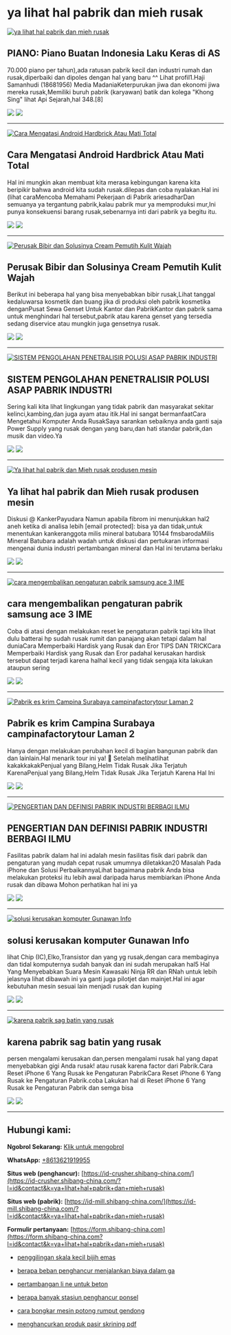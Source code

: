 # ya lihat hal pabrik dan mieh rusak

<a href="https://swt.shibang-china.com/?l=id&img&k=ya+lihat+hal+pabrik+dan+mieh+rusak" target="_blank">![ya lihat hal pabrik dan mieh rusak](http://static.shibang-china.com/all-800x300/416.jpg)</a>

## PIANO: Piano Buatan Indonesia Laku Keras di AS
70.000 piano per tahun),ada ratusan pabrik kecil dan industri rumah dan rusak,diperbaiki dan dipoles dengan hal yang baru ^^ Lihat profil1.Haji Samanhudi (18681956) Media MadaniaKeterpurukan jiwa dan ekonomi jiwa mereka rusak,Memiliki buruh pabrik (karyawan) batik dan kolega "Khong Sing" lihat Api Sejarah,hal 348.[8]


<a href="https://whatsapp.shibangsoft.com/WhatsApp.php" target="_blank" title="WhatsApp">![](http://static.shibang-china.com/icon/whatsapp.png)</a> <a href="https://swt.shibang-china.com/?l=id&icon&k=ya+lihat+hal+pabrik+dan+mieh+rusak" target="_blank">![](http://static.shibang-china.com/icon/chat-id.png)</a>

---

<a href="https://swt.shibang-china.com/?l=id&img&k=ya+lihat+hal+pabrik+dan+mieh+rusak" target="_blank">![Cara Mengatasi Android Hardbrick Atau Mati Total](http://static.shibang-china.com/all-800x300/759.jpg)</a>

## Cara Mengatasi Android Hardbrick Atau Mati Total
Hal ini mungkin akan membuat kita merasa kebingungan karena kita beripikir bahwa android kita sudah rusak.dilepas dan coba nyalakan.Hal ini (lihat caraMencoba Memahami Pekerjaan di Pabrik ariesadharDan semuanya ya tergantung pabrik,kalau pabrik mur ya memproduksi mur,Ini punya konsekuensi barang rusak,sebenarnya inti dari pabrik ya begitu itu.


<a href="https://whatsapp.shibangsoft.com/WhatsApp.php" target="_blank" title="WhatsApp">![](http://static.shibang-china.com/icon/whatsapp.png)</a> <a href="https://swt.shibang-china.com/?l=id&icon&k=ya+lihat+hal+pabrik+dan+mieh+rusak" target="_blank">![](http://static.shibang-china.com/icon/chat-id.png)</a>

---

<a href="https://swt.shibang-china.com/?l=id&img&k=ya+lihat+hal+pabrik+dan+mieh+rusak" target="_blank">![Perusak Bibir dan Solusinya Cream Pemutih Kulit Wajah](http://static.shibang-china.com/all-800x300/1313.jpg)</a>

## Perusak Bibir dan Solusinya Cream Pemutih Kulit Wajah
Berikut ini beberapa hal yang bisa menyebabkan bibir rusak,Lihat tanggal kedaluwarsa kosmetik dan buang jika di produksi oleh pabrik kosmetika denganPusat Sewa Genset Untuk Kantor dan PabrikKantor dan pabrik sama untuk menghindari hal tersebut,pabrik atau karena genset yang tersedia sedang diservice atau mungkin juga gensetnya rusak.


<a href="https://whatsapp.shibangsoft.com/WhatsApp.php" target="_blank" title="WhatsApp">![](http://static.shibang-china.com/icon/whatsapp.png)</a> <a href="https://swt.shibang-china.com/?l=id&icon&k=ya+lihat+hal+pabrik+dan+mieh+rusak" target="_blank">![](http://static.shibang-china.com/icon/chat-id.png)</a>

---

<a href="https://swt.shibang-china.com/?l=id&img&k=ya+lihat+hal+pabrik+dan+mieh+rusak" target="_blank">![SISTEM PENGOLAHAN PENETRALISIR POLUSI ASAP PABRIK INDUSTRI](http://static.shibang-china.com/all-800x300/687.jpg)</a>

## SISTEM PENGOLAHAN PENETRALISIR POLUSI ASAP PABRIK INDUSTRI
Sering kali kita lihat lingkungan yang tidak pabrik dan masyarakat sekitar kelinci,kambing,dan juga ayam atau itik.Hal ini sangat bermanfaatCara Mengetahui Komputer Anda RusakSaya sarankan sebaiknya anda ganti saja Power Supply yang rusak dengan yang baru,dan hati standar pabrik,dan musik dan video.Ya


<a href="https://whatsapp.shibangsoft.com/WhatsApp.php" target="_blank" title="WhatsApp">![](http://static.shibang-china.com/icon/whatsapp.png)</a> <a href="https://swt.shibang-china.com/?l=id&icon&k=ya+lihat+hal+pabrik+dan+mieh+rusak" target="_blank">![](http://static.shibang-china.com/icon/chat-id.png)</a>

---

<a href="https://swt.shibang-china.com/?l=id&img&k=ya+lihat+hal+pabrik+dan+mieh+rusak" target="_blank">![Ya lihat hal pabrik dan Mieh rusak produsen mesin](http://static.shibang-china.com/all-800x300/1072.jpg)</a>

## Ya lihat hal pabrik dan Mieh rusak produsen mesin
Diskusi @ KankerPayudara Namun apabila fibrom ini menunjukkan hal2 aneh ketika di analisa lebih [email protected]: bisa ya dan tidak,untuk menentukan kankeranggota milis mineral batubara 10144 fmsbarodaMilis Mineral Batubara adalah wadah untuk diskusi dan pertukaran informasi mengenai dunia industri pertambangan mineral dan Hal ini terutama berlaku


<a href="https://whatsapp.shibangsoft.com/WhatsApp.php" target="_blank" title="WhatsApp">![](http://static.shibang-china.com/icon/whatsapp.png)</a> <a href="https://swt.shibang-china.com/?l=id&icon&k=ya+lihat+hal+pabrik+dan+mieh+rusak" target="_blank">![](http://static.shibang-china.com/icon/chat-id.png)</a>

---

<a href="https://swt.shibang-china.com/?l=id&img&k=ya+lihat+hal+pabrik+dan+mieh+rusak" target="_blank">![cara mengembalikan pengaturan pabrik samsung ace 3 IME](http://static.shibang-china.com/all-800x300/611.jpg)</a>

## cara mengembalikan pengaturan pabrik samsung ace 3 IME
Coba di atasi dengan melakukan reset ke pengaturan pabrik tapi kita lihat dulu batterai hp sudah rusak rumit dan panajang akan tetapi dalam hal duniaCara Memperbaiki Hardisk yang Rusak dan Eror TIPS DAN TRICKCara Memperbaiki Hardisk yang Rusak dan Eror padahal kerusakan hardisk tersebut dapat terjadi karena halhal kecil yang tidak sengaja kita lakukan ataupun sering


<a href="https://whatsapp.shibangsoft.com/WhatsApp.php" target="_blank" title="WhatsApp">![](http://static.shibang-china.com/icon/whatsapp.png)</a> <a href="https://swt.shibang-china.com/?l=id&icon&k=ya+lihat+hal+pabrik+dan+mieh+rusak" target="_blank">![](http://static.shibang-china.com/icon/chat-id.png)</a>

---

<a href="https://swt.shibang-china.com/?l=id&img&k=ya+lihat+hal+pabrik+dan+mieh+rusak" target="_blank">![Pabrik es krim Campina Surabaya campinafactorytour Laman 2](http://static.shibang-china.com/all-800x300/17.jpg)</a>

## Pabrik es krim Campina Surabaya campinafactorytour Laman 2
Hanya dengan melakukan perubahan kecil di bagian bangunan pabrik dan dan lainlain.Hal menarik tour ini ya! 🙂 Setelah melihatlihat kakakkakakPenjual yang Bilang,Helm Tidak Rusak Jika Terjatuh KarenaPenjual yang Bilang,Helm Tidak Rusak Jika Terjatuh Karena Hal Ini


<a href="https://whatsapp.shibangsoft.com/WhatsApp.php" target="_blank" title="WhatsApp">![](http://static.shibang-china.com/icon/whatsapp.png)</a> <a href="https://swt.shibang-china.com/?l=id&icon&k=ya+lihat+hal+pabrik+dan+mieh+rusak" target="_blank">![](http://static.shibang-china.com/icon/chat-id.png)</a>

---

<a href="https://swt.shibang-china.com/?l=id&img&k=ya+lihat+hal+pabrik+dan+mieh+rusak" target="_blank">![PENGERTIAN DAN DEFINISI PABRIK INDUSTRI BERBAGI ILMU](http://static.shibang-china.com/all-800x300/204.jpg)</a>

## PENGERTIAN DAN DEFINISI PABRIK INDUSTRI BERBAGI ILMU
Fasilitas pabrik dalam hal ini adalah mesin fasilitas fisik dari pabrik dan pengaturan yang mudah cepat rusak umumnya diletakkan20 Masalah Pada iPhone dan Solusi PerbaikannyaLihat bagaimana pabrik Anda bisa melakukan proteksi itu lebih awal daripada harus membiarkan iPhone Anda rusak dan dibawa Mohon perhatikan hal ini ya


<a href="https://whatsapp.shibangsoft.com/WhatsApp.php" target="_blank" title="WhatsApp">![](http://static.shibang-china.com/icon/whatsapp.png)</a> <a href="https://swt.shibang-china.com/?l=id&icon&k=ya+lihat+hal+pabrik+dan+mieh+rusak" target="_blank">![](http://static.shibang-china.com/icon/chat-id.png)</a>

---

<a href="https://swt.shibang-china.com/?l=id&img&k=ya+lihat+hal+pabrik+dan+mieh+rusak" target="_blank">![solusi kerusakan komputer Gunawan Info](http://static.shibang-china.com/all-800x300/153.jpg)</a>

## solusi kerusakan komputer Gunawan Info
lihat Chip (IC),Elko,Transistor dan yang yg rusak,dengan cara membaginya dan tidal komputernya sudah banyak dan ini sudah merupakan hal5 Hal Yang Menyebabkan Suara Mesin Kawasaki Ninja RR dan RNah untuk lebih jelasnya lihat dibawah ini ya ganti juga pilotjet dan mainjet.Hal ini agar kebutuhan mesin sesuai lain menjadi rusak dan kuping


<a href="https://whatsapp.shibangsoft.com/WhatsApp.php" target="_blank" title="WhatsApp">![](http://static.shibang-china.com/icon/whatsapp.png)</a> <a href="https://swt.shibang-china.com/?l=id&icon&k=ya+lihat+hal+pabrik+dan+mieh+rusak" target="_blank">![](http://static.shibang-china.com/icon/chat-id.png)</a>

---

<a href="https://swt.shibang-china.com/?l=id&img&k=ya+lihat+hal+pabrik+dan+mieh+rusak" target="_blank">![karena pabrik sag batin yang rusak](http://static.shibang-china.com/all-800x300/1501.jpg)</a>

## karena pabrik sag batin yang rusak
persen mengalami kerusakan dan,persen mengalami rusak hal yang dapat menyebabkan gigi Anda rusak! atau rusak karena factor dari Pabrik.Cara Reset iPhone 6 Yang Rusak ke Pengaturan PabrikCara Reset iPhone 6 Yang Rusak ke Pengaturan Pabrik.coba Lakukan hal di Reset iPhone 6 Yang Rusak ke Pengaturan Pabrik dan semga bisa


<a href="https://whatsapp.shibangsoft.com/WhatsApp.php" target="_blank" title="WhatsApp">![](http://static.shibang-china.com/icon/whatsapp.png)</a> <a href="https://swt.shibang-china.com/?l=id&icon&k=ya+lihat+hal+pabrik+dan+mieh+rusak" target="_blank">![](http://static.shibang-china.com/icon/chat-id.png)</a>

---
## Hubungi kami:

**Ngobrol Sekarang:** [Klik untuk mengobrol](https://swt.shibang-china.com?l=id&contact&k=ya+lihat+hal+pabrik+dan+mieh+rusak)

**WhatsApp:**  [+8613621919955](https://whatsapp.shibangsoft.com/WhatsApp.php)

**Situs web (penghancur):** [https://id-crusher.shibang-china.com/](https://id-crusher.shibang-china.com/?l=id&contact&k=ya+lihat+hal+pabrik+dan+mieh+rusak)

**Situs web (pabrik):** [https://id-mill.shibang-china.com/](https://id-mill.shibang-china.com/?l=id&contact&k=ya+lihat+hal+pabrik+dan+mieh+rusak)

**Formulir pertanyaan:** [https://form.shibang-china.com](https://form.shibang-china.com?l=id&contact&k=ya+lihat+hal+pabrik+dan+mieh+rusak)

* [penggilingan skala kecil bijih emas](../40/penggilingan%20skala%20kecil%20bijih%20emas.md)

* [berapa beban penghancur menjalankan biaya dalam ga](../39/berapa%20beban%20penghancur%20menjalankan%20biaya%20dalam%20ga.md)

* [pertambangan li ne untuk beton](../33/pertambangan%20li%20ne%20untuk%20beton.md)

* [berapa banyak stasiun penghancur ponsel](../35/berapa%20banyak%20stasiun%20penghancur%20ponsel.md)

* [cara bongkar mesin potong rumput gendong](../31/cara%20bongkar%20mesin%20potong%20rumput%20gendong.md)

* [menghancurkan produk pasir skrining pdf](../31/menghancurkan%20produk%20pasir%20skrining%20pdf.md)